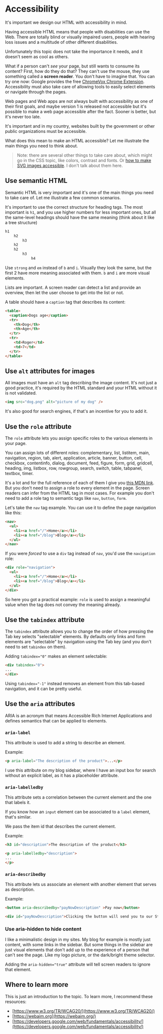 # Accessibility

It's important we design our HTML with accessibility in mind.

Having accessible HTML means that people with disabilities can use the Web. There are totally blind or visually impaired users, people with hearing loss issues and a multitude of other different disabilities.

Unfortunately this topic does not take the importance it needs, and it doesn't seem as cool as others.

What if a person can't *see* your page, but still wants to consume its content? First, how do they do that? They can't use the mouse, they use something called a **screen reader**. You don't have to imagine that. You can try one now: Google provides the free [ChromeVox Chrome Extension](https://chrome.google.com/webstore/detail/chromevox/kgejglhpjiefppelpmljglcjbhoiplfn/). Accessibility must also take care of allowing tools to easily select elements or navigate through the pages.

Web pages and Web apps are not always built with accessibility as one of their first goals, and maybe version 1 is released not accessible but it's possible to make a web page accessible after the fact. Sooner is better, but it's never too late.

It's important and in my country, websites built by the government or other public organizations must be accessible.

What does this mean to make an HTML accessible? Let me illustrate the main things you need to think about.

> Note: there are several other things to take care about, which might go in the CSS topic, like colors, contrast and fonts. Or [how to make SVG images accessible](https://css-tricks.com/accessible-svgs/). I don't talk about them here.

## Use semantic HTML

Semantic HTML is very important and it's one of the main things you need to take care of. Let me illustrate a few common scenarios.

It's important to use the correct structure for heading tags. The most important is `h1`, and you use higher numbers for less important ones, but all the same-level headings should have the same meaning (think about it like a tree structure)

```js
h1
	h2
		h3
	h2
	h2
		h3
			h4
```

Use `strong` and `em` instead of `b` and `i`. Visually they look the same, but the first 2 have more meaning associated with them. `b` and `i` are more visual elements.

Lists are important. A screen reader can detect a list and provide an overview, then let the user choose to get into the list or not.

A table should have a `caption` tag that describes its content:

```html
<table>
  <caption>Dogs age</caption>
  <tr>
    <th>Dog</th>
    <th>Age</th>
  </tr>
  <tr>
    <td>Roger</td>
    <td>7</td>
  </tr>
</table>
```

## Use `alt` attributes for images

All images must have an `alt` tag describing the image content. It's not just a good practice, it's required by the HTML standard and your HTML without it is not validated.

```html
<img src="dog.png" alt="picture of my dog" />
```

It's also good for search engines, if that's an incentive for you to add it.

## Use the `role` attribute

The `role` attribute lets you assign specific roles to the various elements in your page.

You can assign lots of different roles: complementary, list, listitem, main, navigation, region, tab, alert, application, article, banner, button, cell, checkbox, contentinfo, dialog, document, feed, figure, form, grid, gridcell, heading, img, listbox, row, rowgroup, search, switch, table, tabpanel, textbox, timer.

It's a lot and for the full reference of each of them I give you [this MDN link](https://developer.mozilla.org/en-US/docs/Web/Accessibility/ARIA/Roles). But you don't need to assign a role to every element in the page. Screen readers can infer from the HTML tag in most cases.  For example you don't need to add a role tag to semantic tags like `nav`, `button`, `form`.

Let's take the `nav` tag example. You can use it to define the page navigation like this:

```html
<nav>
  <ul>
    <li><a href="/">Home</a></li>
    <li><a href="/blog">Blog</a></li>
  </ul>
</nav>
```

If you were *forced* to use a `div` tag instead of `nav`, you'd use the `navigation` role:

```html
<div role="navigation">
  <ul>
    <li><a href="/">Home</a></li>
    <li><a href="/blog">Blog</a></li>
  </ul>
</div>
```

So here you got a practical example: `role` is used to assign a meaningful value when the tag does not convey the meaning already.

## Use the `tabindex` attribute

The `tabindex` attribute allows you to change the order of how pressing the Tab key selects "selectable" elements. By defaults only links and form elements are "selectable" by navigation using the Tab key (and you don't need to set `tabindex` on them).

Adding `tabindex="0"` makes an element selectable:

```html
<div tabindex="0">
...
</div>
```

Using `tabindex="-1"` instead removes an element from this tab-based navigation, and it can be pretty useful.

## Use the `aria` attributes

ARIA is an acronym that means Accessible Rich Internet Applications and defines semantics that can be applied to elements.

### `aria-label`

This attribute is used to add a string to describe an element.

Example:

```html
<p aria-label="The description of the product">...</p>
```

I use this attribute on my blog sidebar, where I have an input box for search without an explicit label, as it has a placeholder attribute.

### `aria-labelledby`

This attribute sets a correlation between the current element and the one that labels it.

If you know how an `input` element can be associated to a `label` element, that's similar.

We pass the item id that describes the current element.

Example:

```html
<h3 id="description">The description of the product</h3>

<p aria-labelledby="description">
...
</p>
```

### `aria-describedby`

This attribute lets us associate an element with another element that serves as description.

Example:

```html
<button aria-describedby="payNowDescription" >Pay now</button>

<div id="payNowDescription">Clicking the button will send you to our Stripe form!</div>
```

### Use aria-hidden to hide content

I like a minimalistic design in my sites. My blog for example is mostly just content, with some links in the sidebar. But some things in the sidebar are just visual elements that don't add up to the experience of a person that can't see the page. Like my logo picture, or the dark/bright theme selector.

Adding the `aria-hidden="true"` attribute will tell screen readers to ignore that element.

## Where to learn more

This is just an introduction to the topic. To learn more, I recommend these resources:

- [https://www.w3.org/TR/WCAG20/](https://www.w3.org/TR/WCAG20/)
- [https://webaim.org](https://webaim.org/)
- [https://developers.google.com/web/fundamentals/accessibility/](https://developers.google.com/web/fundamentals/accessibility/)
